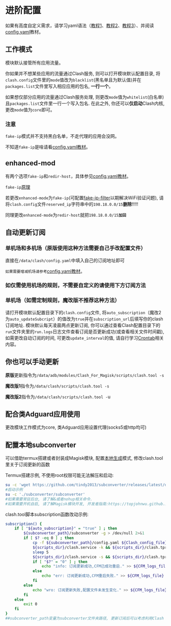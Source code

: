 # 进阶配置

如果有高度自定义需求，请学习yaml语法（[教程1](http://c.biancheng.net/spring\_boot/yaml.html)、[教程2](https://www.yiibai.com/yaml/)、[教程3](https://www.ruanyifeng.com/blog/2016/07/yaml.html)）、并阅读[config.yaml](broken-reference)教材。

## 工作模式 <a href="#work_mod" id="work_mod"></a>

模块默认接管所有应用流量。

你如果并不想某些应用的流量通过Clash服务, 则可以打开模块默认配置目录, 将`clash.config`文件里的`mode`值改为`blacklist`(黑名单且为默认值)并在`packages.list`文件里写入相应应用的包名, **一行一个**。

如果想仅部分应用的流量通过Clash服务处理, 则更改`mode`值为`whitelist`(白名单)且`packages.list`文件里一行一个写入包名. 在此之外, 你还可以**仅启动**Clash内核, 更改`mode`值为`core`即可。

### 注意 <a href="#undefined" id="undefined"></a>

`fake-ip`模式并不支持黑白名单，不走代理的应用会没网。

不知道`fake-ip`是啥请看[config.yaml教材](broken-reference)。

## enhanced-mod

有两个选项`fake-ip`和`redir-host`，具体参见[config.yaml教材](broken-reference)。

`fake-ip`[原理](https://blog.skk.moe/post/what-happend-to-dns-in-proxy/)

若更改`enhanced-mode`为`fake-ip`(可配置[fake-ip-filter](https://github.com/Dreamacro/clash/wiki/configuration#user-content-all-configuration-options:\~:text=%23%20Hostnames%20in%20this%20list%20will,%23%20%20%20%2D%20localhost.ptlogin2.qq.com)以期解决WiFi验证问题), 请将`clash.config`文件`reserved_ip`字符串中的`198.18.0.0/15`**删除**!!!!!

同理更改`enhanced-mode`为`redir-host`就把`198.18.0.0/15`**`加回`**

## 自动更新订阅 <a href="#auto_subcript" id="auto_subcript"></a>

### 单机场和多机场（原版使用这种方法需要自己手改配置文件） <a href="#undefined" id="undefined"></a>

直接在`/data/clash/config.yaml`中填入自己的订阅地址即可

`如果需要增减机场请参考`[config.yaml教材](broken-reference)。

### 如仅需使用机场的规则，不需要自定义的请使用下方订阅方法

### 单机场（如需定制规则，魔改版不推荐这种方法） <a href="#undefined" id="undefined"></a>

请打开模块默认配置目录下的`clash.config`文件, 将`auto_subscription`（魔改2为`auto_updateSubcript`）的值改为`true`并在`subscription_url`后填写你的clash订阅地址. 模块默认每天凌晨两点更新订阅, 你可以通过查看Clash配置目录下的`run`文件夹里的`run.logs`日志文件查看订阅是否更新成功(或查看相关文件时间戳), 如需更改自动订阅的时间, 可更改`update_interval`的值, 请自行学习[Crontab](https://en.wikipedia.org/wiki/Cron)相关内容。

## 你也可以手动更新

**原版**更新指令为`/data/adb/modules/Clash_For_Magisk/scripts/clash.tool -s`

**魔改版1**指令为`/data/clash/scripts/clash.tool -s`

**魔改版2**指令为`/data/clash/scripts/clash.tool -`u

## 配合类Adguard应用使用 <a href="#adg" id="adg"></a>

更改模块工作模式为core, 类Adguard应用设置代理(socks5或http均可)

## 配置本地subconverter <a href="#local_subconverter" id="local_subconverter"></a>

可以借助termux搭建或者封装成Magisk模块, 配置[本地生成](https://github.com/tindy2013/subconverter/blob/master/README-cn.md#%E6%9C%AC%E5%9C%B0%E7%94%9F%E6%88%90)模式, 修改clash.tool里关于订阅更新的函数

Termux搭建示例, 不使用root权限可能无法解压和启动:

```bash
su -c 'wget https://github.com/tindy2013/subconverter/releases/latest/download/subconverter_aarch64.tar.gz && tar -zxvf subconverter_aarch64.tar.gz'
#启动示例
su -c './subconverter/subconverter'
#如果需要常驻后台, 请了解&或者nohup相关命令.
#如果需要开机自启, 请了解Magisk模块开发, 开发者指南:https://topjohnwu.github.io/Magisk/guides.html
```

clash.tool脚本subscription函数改动示例:

```bash
subscription() {
    if [ "${auto_subscription}" = "true" ] ; then
        ${subconverter_path}/subconverter -g > /dev/null 2>&1
        if [ $? -eq 0 ] ; then
            cp -f ${subconverter_path}/config.yaml ${Clash_config_file}
            ${scripts_dir}/clash.service -k && ${scripts_dir}/clash.tproxy -k
            sleep 5
            ${scripts_dir}/clash.service -s && ${scripts_dir}/clash.tproxy -s
            if [ "$?" = "0" ] ; then
                echo "info: 订阅更新成功,CFM已成功重启." >> ${CFM_logs_file}
            else
                echo "err: 订阅更新成功,CFM重启失败." >> ${CFM_logs_file}
            fi
        else
            echo "wro: 订阅更新失败,配置文件未发生变化." >> ${CFM_logs_file}
        fi
    else
        exit 0
    fi
}
##subconverter_path变量为subconverter文件夹路径, 更新订阅后可以考虑利用Clash RESTful API重载配置而不是重启clash服务
```

